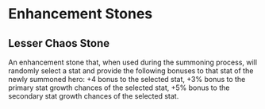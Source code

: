 # Enhancement Stones

## Lesser Chaos Stone

An enhancement stone that, when used during the summoning process, will randomly select a stat and provide the following bonuses to that stat of the newly summoned hero: +4 bonus to the selected stat, +3% bonus to the primary stat growth chances of the selected stat, +5% bonus to the secondary stat growth chances of the selected stat.

